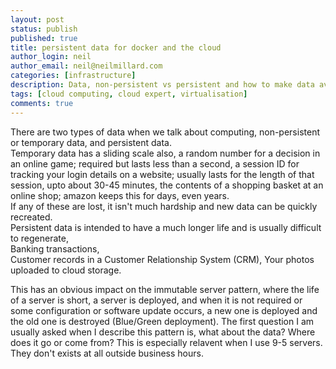 ```yaml
---
layout: post
status: publish
published: true
title: persistent data for docker and the cloud
author_login: neil
author_email: neil@neilmillard.com
categories: [infrastructure]
description: Data, non-persistent vs persistent and how to make data available in temporary environments
tags: [cloud computing, cloud expert, virtualisation]
comments: true
---
```

There are two types of data when we talk about computing, non-persistent or temporary data, and persistent data.  
Temporary data has a sliding scale also, 
a random number for a decision in an online game; required but lasts less than a second,
a session ID for tracking your login details on a website; usually lasts for the length of that session, upto about 30-45 minutes, 
the contents of a shopping basket at an online shop; amazon keeps this for days, even years.  
If any of these are lost, it isn't much hardship and new data can be quickly recreated.  
Persistent data is intended to have a much longer life and is usually difficult to regenerate,  
Banking transactions,  
Customer records in a Customer Relationship System (CRM),
Your photos uploaded to cloud storage.

This has an obvious impact on the immutable server pattern, where the life of a server is short, a server is deployed, and when it is not required or some configuration or software update occurs, a new one is deployed and the old one is destroyed (Blue/Green deployment).
The first question I am usually asked when I describe this pattern is, what about the data? Where does it go or come from? This is especially relavent when I use 9-5 servers. They don't exists at all outside business hours.


